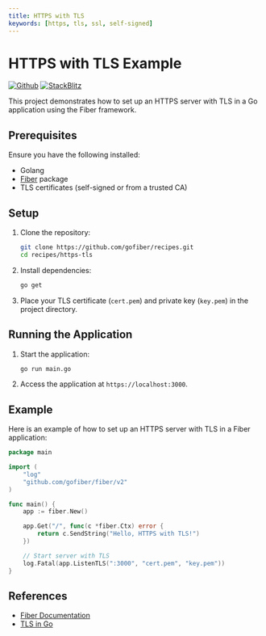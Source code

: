 ```yaml
---
title: HTTPS with TLS
keywords: [https, tls, ssl, self-signed]
---
```


# HTTPS with TLS Example

[![Github](https://img.shields.io/static/v1?label=&message=Github&color=2ea44f&style=for-the-badge&logo=github)](https://github.com/gofiber/recipes/tree/master/https-tls) [![StackBlitz](https://img.shields.io/static/v1?label=&message=StackBlitz&color=2ea44f&style=for-the-badge&logo=StackBlitz)](https://stackblitz.com/github/gofiber/recipes/tree/master/https-tls)

This project demonstrates how to set up an HTTPS server with TLS in a Go application using the Fiber framework.

## Prerequisites

Ensure you have the following installed:

- Golang
- [Fiber](https://github.com/gofiber/fiber) package
- TLS certificates (self-signed or from a trusted CA)

## Setup

1. Clone the repository:
    ```sh
    git clone https://github.com/gofiber/recipes.git
    cd recipes/https-tls
    ```

2. Install dependencies:
    ```sh
    go get
    ```

3. Place your TLS certificate (`cert.pem`) and private key (`key.pem`) in the project directory.

## Running the Application

1. Start the application:
    ```sh
    go run main.go
    ```

2. Access the application at `https://localhost:3000`.

## Example

Here is an example of how to set up an HTTPS server with TLS in a Fiber application:

```go
package main

import (
    "log"
    "github.com/gofiber/fiber/v2"
)

func main() {
    app := fiber.New()

    app.Get("/", func(c *fiber.Ctx) error {
        return c.SendString("Hello, HTTPS with TLS!")
    })

    // Start server with TLS
    log.Fatal(app.ListenTLS(":3000", "cert.pem", "key.pem"))
}
```

## References

- [Fiber Documentation](https://docs.gofiber.io)
- [TLS in Go](https://golang.org/pkg/crypto/tls/)
